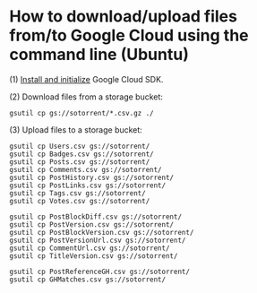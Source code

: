 # How to download/upload files from/to Google Cloud using the command line (Ubuntu)

(1) [Install and initialize](https://cloud.google.com/sdk/downloads#apt-get) Google Cloud SDK.

(2) Download files from a storage bucket:

    gsutil cp gs://sotorrent/*.csv.gz ./

(3) Upload files to a storage bucket:

    gsutil cp Users.csv gs://sotorrent/
    gsutil cp Badges.csv gs://sotorrent/
    gsutil cp Posts.csv gs://sotorrent/
    gsutil cp Comments.csv gs://sotorrent/
    gsutil cp PostHistory.csv gs://sotorrent/
    gsutil cp PostLinks.csv gs://sotorrent/
    gsutil cp Tags.csv gs://sotorrent/
    gsutil cp Votes.csv gs://sotorrent/
    
    gsutil cp PostBlockDiff.csv gs://sotorrent/
    gsutil cp PostVersion.csv gs://sotorrent/
    gsutil cp PostBlockVersion.csv gs://sotorrent/
    gsutil cp PostVersionUrl.csv gs://sotorrent/
    gsutil cp CommentUrl.csv gs://sotorrent/
    gsutil cp TitleVersion.csv gs://sotorrent/ 
      
    gsutil cp PostReferenceGH.csv gs://sotorrent/
    gsutil cp GHMatches.csv gs://sotorrent/
